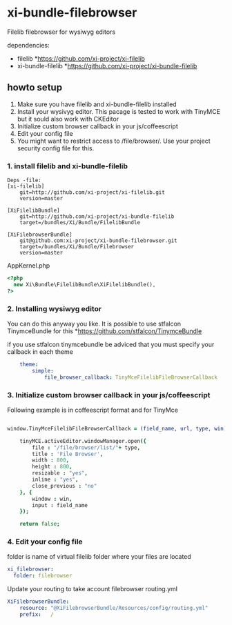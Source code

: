 xi-bundle-filebrowser
=====================

Filelib filebrowser for wysiwyg editors

dependencies:
 - filelib *https://github.com/xi-project/xi-filelib 
 - xi-bundle-filelib *https://github.com/xi-project/xi-bundle-filelib
 
## howto setup
1. Make sure you have filelib and xi-bundle-filelib installed
2. Install your wysivyg editor. This pacage is tested to work with TinyMCE but it sould also work with CKEditor
3. Initialize custom browser callback in your js/coffeescript 
4. Edit your config file
5. You might want to restrict access to /file/browser/. Use your project security config file for this.

### 1. install filelib and xi-bundle-filelib
```
Deps -file:
[xi-filelib]
    git=http://github.com/xi-project/xi-filelib.git
    version=master

[XiFilelibBundle]
    git=http://github.com/xi-project/xi-bundle-filelib    
    target=/bundles/Xi/Bundle/FilelibBundle

[XiFilebrowserBundle]
    git@github.com:xi-project/xi-bundle-filebrowser.git
    target=/bundles/Xi/Bundle/Filebrowser
    version=master

```

AppKernel.php
```php
<?php 
  new Xi\Bundle\FilelibBundle\XiFilelibBundle(),
?>
```

### 2. Installing wysiwyg editor
You can do this anyway you like. It is possible to use stfalcon TinymceBundle for this *https://github.com/stfalcon/TinymceBundle

if you use stfalcon tinymcebundle be adviced that you must specify your callback in each theme
```yml
    theme:
        simple:
            file_browser_callback: TinyMceFilelibFileBrowserCallback
```

### 3. Initialize custom browser callback in your js/coffeescript 

Following example is in coffeescript format and for TinyMce
```coffeescript

window.TinyMceFilelibFileBrowserCallback = (field_name, url, type, win) ->

    tinyMCE.activeEditor.windowManager.open({
        file : "/file/browser/list/"+ type,
        title : 'File Browser',
        width : 800,  
        height : 800,
        resizable : "yes",
        inline : "yes",  
        close_previous : "no"
    }, {
        window : win,
        input : field_name
    });

    return false;

```
### 4. Edit your config file

folder is name of virtual filelib folder where your files are located
```yml
xi_filebrowser:
  folder: filebrowser
```

Update your routing to take account filebrowser 
routing.yml

```yml
XiFilebrowserBundle:
    resource: "@XiFilebrowserBundle/Resources/config/routing.yml"
    prefix:   /
```
